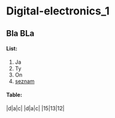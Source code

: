 # Digital-electronics_1
## Bla BLa
#### List:
1. Ja
2. Ty
3. On
4. [seznam](https://www.seznam.cz)
#### Table:
|d|a|c|
|d|a|c|
|15|13|12|
